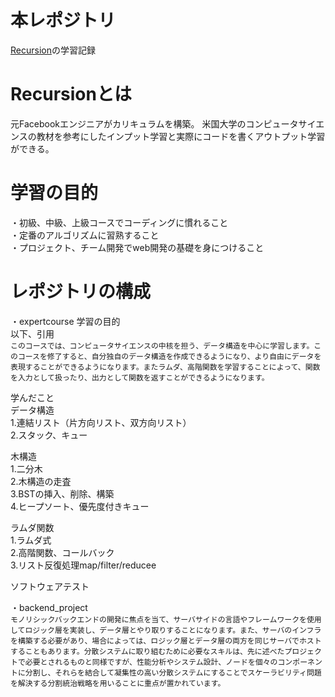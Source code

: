 # 本レポジトリ
[Recursion](https://recursionist.io/)の学習記録

# Recursionとは
元Facebookエンジニアがカリキュラムを構築。
米国大学のコンピュータサイエンスの教材を参考にしたインプット学習と実際にコードを書くアウトプット学習ができる。


# 学習の目的
・初級、中級、上級コースでコーディングに慣れること</br>
・定番のアルゴリズムに習熟すること</br>
・プロジェクト、チーム開発でweb開発の基礎を身につけること</br>

# レポジトリの構成
・expertcourse
学習の目的</br>
以下、引用</br>
```このコースでは、コンピュータサイエンスの中核を担う、データ構造を中心に学習します。このコースを修了すると、自分独自のデータ構造を作成できるようになり、より自由にデータを表現することができるようになります。またラムダ、高階関数を学習することによって、関数を入力として扱ったり、出力として関数を返すことができるようになります。```

学んだこと</br>
データ構造</br>
1.連結リスト（片方向リスト、双方向リスト）</br>
2.スタック、キュー</br>

木構造</br>
1.二分木</br>
2.木構造の走査</br>
3.BSTの挿入、削除、構築</br>
4.ヒープソート、優先度付きキュー</br>


ラムダ関数</br>
1.ラムダ式</br>
2.高階関数、コールバック</br>
3.リスト反復処理map/filter/reducee</br>


ソフトウェアテスト</br>

・backend_project</br>
```モノリシックバックエンドの開発に焦点を当て、サーバサイドの言語やフレームワークを使用してロジック層を実装し、データ層とやり取りすることになります。また、サーバのインフラを構築する必要があり、場合によっては、ロジック層とデータ層の両方を同じサーバでホストすることもあります。分散システムに取り組むために必要なスキルは、先に述べたプロジェクトで必要とされるものと同様ですが、性能分析やシステム設計、ノードを個々のコンポーネントに分割し、それらを結合して凝集性の高い分散システムにすることでスケーラビリティ問題を解決する分割統治戦略を用いることに重点が置かれています。```
